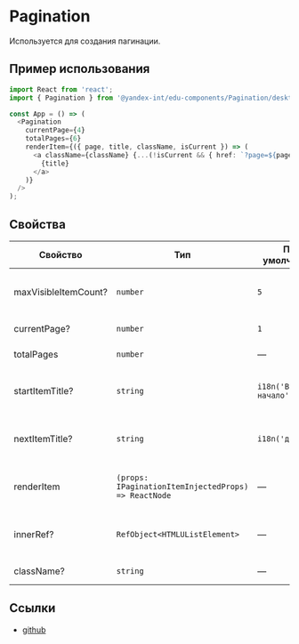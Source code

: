 # Pagination

<!-- description:start -->
Используется для создания пагинации.
<!-- description:end -->

## Пример использования

```ts
import React from 'react';
import { Pagination } from '@yandex-int/edu-components/Pagination/desktop';

const App = () => (
  <Pagination
    currentPage={4}
    totalPages={6}
    renderItem={({ page, title, className, isCurrent }) => (
      <a className={className} {...(!isCurrent && { href: `?page=${page}` })}>
        {title}
      </a>
    )}
  />
);
```

## Свойства

<!-- props:start -->
| Свойство             | Тип                                                  | По умолчанию       | Описание                                        |
| -------------------- | ---------------------------------------------------- | ------------------ | ----------------------------------------------- |
| maxVisibleItemCount? | `number`                                             | `5`                | Максимальное число видимых элементов пагинации. |
| currentPage?         | `number`                                             | `1`                | Текущая страница.                               |
| totalPages           | `number`                                             | —                  | Общее число страниц.                            |
| startItemTitle?      | `string`                                             | `i18n('В начало')` | Название ссылки на первую страницу.             |
| nextItemTitle?       | `string`                                             | `i18n('дальше')`   | Название ссылки на следующую страницу.          |
| renderItem           | `(props: IPaginationItemInjectedProps) => ReactNode` | —                  | Функция отрисовки элемента пагинации.           |
| innerRef?            | `RefObject<HTMLUListElement>`                        | —                  | Ссылка на корневой DOM-элемент компонента.      |
| className?           | `string`                                             | —                  | Дополнительный className.                       |
<!-- props:end -->

## Ссылки

- [github](https://github.yandex-team.ru/search-interfaces/frontend/tree/master/packages/edu-components/src/components/Pagination)
